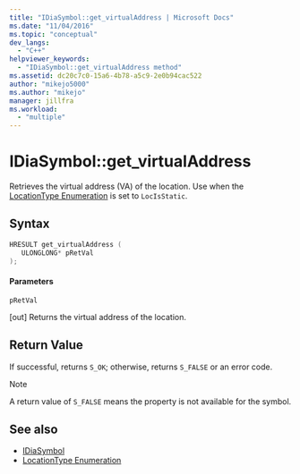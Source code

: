 ```yaml
---
title: "IDiaSymbol::get_virtualAddress | Microsoft Docs"
ms.date: "11/04/2016"
ms.topic: "conceptual"
dev_langs:
  - "C++"
helpviewer_keywords:
  - "IDiaSymbol::get_virtualAddress method"
ms.assetid: dc20c7c0-15a6-4b78-a5c9-2e0b94cac522
author: "mikejo5000"
ms.author: "mikejo"
manager: jillfra
ms.workload:
  - "multiple"
---
```

# IDiaSymbol::get_virtualAddress
Retrieves the virtual address (VA) of the location. Use when the [LocationType Enumeration](../../debugger/debug-interface-access/locationtype.md) is set to `LocIsStatic`.

## Syntax

```C++
HRESULT get_virtualAddress ( 
   ULONGLONG* pRetVal
);
```

#### Parameters
 `pRetVal`

[out] Returns the virtual address of the location.

## Return Value
 If successful, returns `S_OK`; otherwise, returns `S_FALSE` or an error code.

> [!NOTE]
> A return value of `S_FALSE` means the property is not available for the symbol.

## See also
- [IDiaSymbol](../../debugger/debug-interface-access/idiasymbol.md)
- [LocationType Enumeration](../../debugger/debug-interface-access/locationtype.md)
